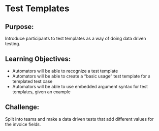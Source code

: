 # Test Templates

## Purpose: 

Introduce participants to test templates as a way of doing data driven testing. 

## Learning Objectives:

- Automators will be able to recognize a test template
- Automators will be able to create a “basic usage” test template for a templated test case
- Automators will be able to use embedded argument syntax for test templates, given an example

## Challenge: 
Split into teams and make a data driven tests that add different values for the invoice fields. 